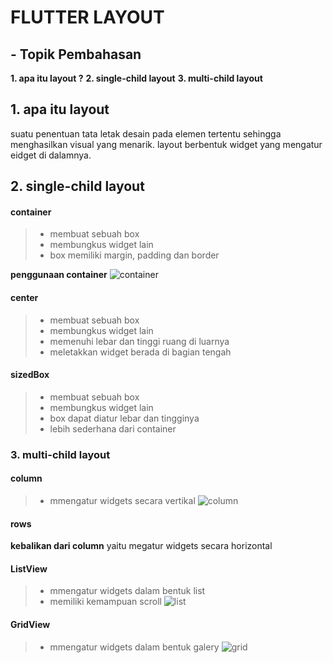 # FLUTTER LAYOUT

## - Topik Pembahasan
**1. apa itu layout ?**
**2. single-child layout**
**3. multi-child layout**


## 1. apa itu layout
suatu penentuan tata letak desain pada elemen tertentu sehingga menghasilkan visual yang menarik. layout berbentuk widget yang mengatur eidget di dalamnya.
 
## 2. single-child layout
#### container
>- membuat sebuah box
>- membungkus widget lain
>- box memiliki margin, padding dan border

**penggunaan container**
![container](https://user-images.githubusercontent.com/90263441/226805898-af4b1467-d177-45bb-8306-67b7567e240e.png)

#### center
>- membuat sebuah box
>- membungkus widget lain
>- memenuhi lebar dan tinggi ruang di luarnya
>- meletakkan widget berada di bagian tengah

#### sizedBox
>- membuat sebuah box
>- membungkus widget lain
>- box dapat diatur lebar dan tingginya
>- lebih sederhana dari container

### 3. multi-child layout
#### column
>- mmengatur widgets secara vertikal
![column](https://user-images.githubusercontent.com/90263441/226806617-bf632d2b-abf4-4bf3-8e7a-05084bdc0076.png)

#### rows
**kebalikan dari column**
yaitu megatur widgets secara horizontal

#### ListView
>- mmengatur widgets dalam bentuk list
>- memiliki kemampuan scroll
![list](https://user-images.githubusercontent.com/90263441/226806974-8bfcb445-876a-46df-bd39-bd45d71bfd3f.png)

#### GridView
>- mmengatur widgets dalam bentuk galery
![grid](https://user-images.githubusercontent.com/90263441/226807183-4accc23a-d394-434e-bdd6-0850f7395983.png)

   [dill]: <https://github.com/joemccann/dillinger>
   [git-repo-url]: <https://github.com/joemccann/dillinger.git>
   [john gruber]: <http://daringfireball.net>
   [df1]: <http://daringfireball.net/projects/markdown/>
   [markdown-it]: <https://github.com/markdown-it/markdown-it>
   [Ace Editor]: <http://ace.ajax.org>
   [node.js]: <http://nodejs.org>
   [Twitter Bootstrap]: <http://twitter.github.com/bootstrap/>
   [jQuery]: <http://jquery.com>
   [@tjholowaychuk]: <http://twitter.com/tjholowaychuk>
   [express]: <http://expressjs.com>
   [AngularJS]: <http://angularjs.org>
   [Gulp]: <http://gulpjs.com>

   [PlDb]: <https://github.com/joemccann/dillinger/tree/master/plugins/dropbox/README.md>
   [PlGh]: <https://github.com/joemccann/dillinger/tree/master/plugins/github/README.md>
   [PlGd]: <https://github.com/joemccann/dillinger/tree/master/plugins/googledrive/README.md>
   [PlOd]: <https://github.com/joemccann/dillinger/tree/master/plugins/onedrive/README.md>
   [PlMe]: <https://github.com/joemccann/dillinger/tree/master/plugins/medium/README.md>
   [PlGa]: <https://github.com/RahulHP/dillinger/blob/master/plugins/googleanalytics/README.md>
